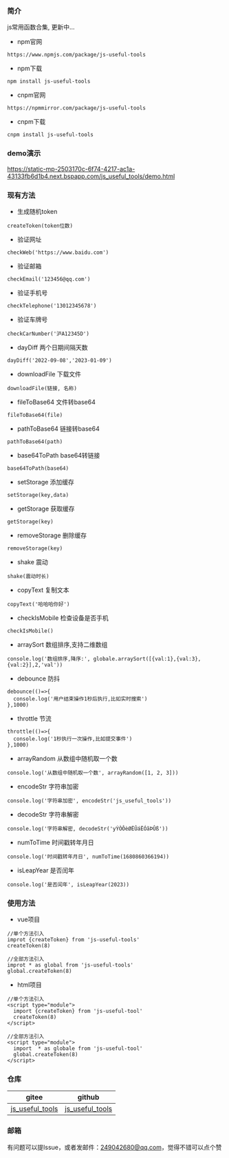 ### 简介
js常用函数合集, 更新中...
* npm官网
```
https://www.npmjs.com/package/js-useful-tools
```
* npm下载
```
npm install js-useful-tools
```
* cnpm官网
```
https://npmmirror.com/package/js-useful-tools
```
* cnpm下载
```
cnpm install js-useful-tools
```

### demo演示
https://static-mp-2503170c-6f74-4217-ac1a-43133fb6d1b4.next.bspapp.com/js_useful_tools/demo.html


### 现有方法
* 生成随机token
```
createToken(token位数)
```
* 验证网址
```
checkWeb('https://www.baidu.com')
```
* 验证邮箱
```
checkEmail('123456@qq.com')
```
* 验证手机号
```
checkTelephone('13012345678')
```
* 验证车牌号
```
checkCarNumber('沪A12345D')
```
* dayDiff 两个日期间隔天数
```
dayDiff('2022-09-08','2023-01-09')
```
* downloadFile 下载文件
```
downloadFile(链接, 名称)
```
* fileToBase64 文件转base64
```
fileToBase64(file)
```
* pathToBase64 链接转base64
```
pathToBase64(path)
```
* base64ToPath base64转链接
```
base64ToPath(base64)
```
* setStorage 添加缓存
```
setStorage(key,data)
```
* getStorage 获取缓存
```
getStorage(key)
```
* removeStorage 删除缓存
```
removeStorage(key)
```
* shake 震动
```
shake(震动时长)
```
* copyText 复制文本
```
copyText('哈哈哈你好')
```
* checkIsMobile 检查设备是否手机
```
checkIsMobile()
```
* arraySort 数组排序,支持二维数组
```
console.log('数组排序,降序:', globale.arraySort([{val:1},{val:3},{val:2}],2,'val'))
```
* debounce 防抖
```
debounce(()=>{
  console.log('用户结束操作1秒后执行,比如实时搜索')
},1000)
```
* throttle 节流
```
throttle(()=>{
  console.log('1秒执行一次操作,比如提交事件')
},1000)
```
* arrayRandom 从数组中随机取一个数
```
console.log('从数组中随机取一个数', arrayRandom([1, 2, 3]))
```
* encodeStr 字符串加密
```
console.log('字符串加密', encodeStr('js_useful_tools'))
```
* decodeStr 字符串解密
```
console.log('字符串解密, decodeStr('yÝÒÔèØËÛáËÓãÞÛß'))
```
* numToTime 时间戳转年月日
```
console.log('时间戳转年月日', numToTime(1680860366194))
```
* isLeapYear 是否闰年
```
console.log('是否闰年', isLeapYear(2023))
```

### 使用方法
* vue项目
```
//单个方法引入
improt {createToken} from 'js-useful-tools'
createToken(8)
```
```
//全部方法引入
improt * as global from 'js-useful-tools'
global.createToken(8)
```
* html项目
```
//单个方法引入
<script type="module">
  import {createToken} from 'js-useful-tool'
  createToken(8)
</script>
```
```
//全部方法引入
<script type="module">
  import  * as globale from 'js-useful-tool'
  global.createToken(8)
</script>
```

### 仓库
| gitee | github |
| --- | --- |
| [js_useful_tools](https://gitee.com/kangleyunju/js_useful_tools) | [js_useful_tools](https://github.com/kangleyunju/js_useful_tools) |

### 邮箱
有问题可以提Issue，或者发邮件：249042680@qq.com，觉得不错可以点个赞